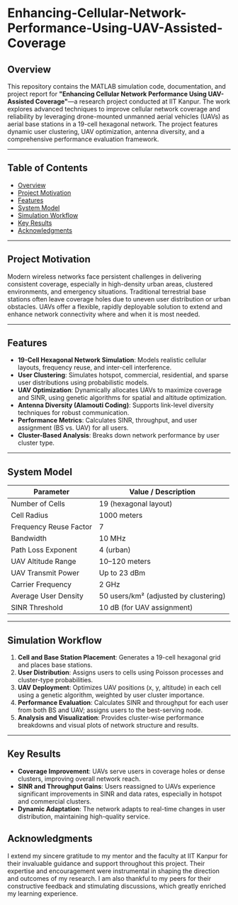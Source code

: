 # Enhancing-Cellular-Network-Performance-Using-UAV-Assisted-Coverage

## Overview

This repository contains the MATLAB simulation code, documentation, and project report for **"Enhancing Cellular Network Performance Using UAV-Assisted Coverage"**—a research project conducted at IIT Kanpur. The work explores advanced techniques to improve cellular network coverage and reliability by leveraging drone-mounted unmanned aerial vehicles (UAVs) as aerial base stations in a 19-cell hexagonal network. The project features dynamic user clustering, UAV optimization, antenna diversity, and a comprehensive performance evaluation framework.

---

## Table of Contents

- [Overview](#overview)
- [Project Motivation](#project-motivation)
- [Features](#features)
- [System Model](#system-model)
- [Simulation Workflow](#simulation-workflow)
- [Key Results](#key-results)
- [Acknowledgments](#acknowledgments)

---

## Project Motivation

Modern wireless networks face persistent challenges in delivering consistent coverage, especially in high-density urban areas, clustered environments, and emergency situations. Traditional terrestrial base stations often leave coverage holes due to uneven user distribution or urban obstacles. UAVs offer a flexible, rapidly deployable solution to extend and enhance network connectivity where and when it is most needed.

---

## Features

- **19-Cell Hexagonal Network Simulation**: Models realistic cellular layouts, frequency reuse, and inter-cell interference.
- **User Clustering**: Simulates hotspot, commercial, residential, and sparse user distributions using probabilistic models.
- **UAV Optimization**: Dynamically allocates UAVs to maximize coverage and SINR, using genetic algorithms for spatial and altitude optimization.
- **Antenna Diversity (Alamouti Coding)**: Supports link-level diversity techniques for robust communication.
- **Performance Metrics**: Calculates SINR, throughput, and user assignment (BS vs. UAV) for all users.
- **Cluster-Based Analysis**: Breaks down network performance by user cluster type.

---

## System Model

| Parameter                | Value / Description                    |
|--------------------------|----------------------------------------|
| Number of Cells          | 19 (hexagonal layout)                  |
| Cell Radius              | 1000 meters                            |
| Frequency Reuse Factor   | 7                                      |
| Bandwidth                | 10 MHz                                 |
| Path Loss Exponent       | 4 (urban)                              |
| UAV Altitude Range       | 10–120 meters                          |
| UAV Transmit Power       | Up to 23 dBm                           |
| Carrier Frequency        | 2 GHz                                  |
| Average User Density     | 50 users/km² (adjusted by clustering)  |
| SINR Threshold           | 10 dB (for UAV assignment)             |

---

## Simulation Workflow

1. **Cell and Base Station Placement**: Generates a 19-cell hexagonal grid and places base stations.
2. **User Distribution**: Assigns users to cells using Poisson processes and cluster-type probabilities.
3. **UAV Deployment**: Optimizes UAV positions (x, y, altitude) in each cell using a genetic algorithm, weighted by user cluster importance.
4. **Performance Evaluation**: Calculates SINR and throughput for each user from both BS and UAV; assigns users to the best-serving node.
5. **Analysis and Visualization**: Provides cluster-wise performance breakdowns and visual plots of network structure and results.

---

## Key Results

- **Coverage Improvement**: UAVs serve users in coverage holes or dense clusters, improving overall network reach.
- **SINR and Throughput Gains**: Users reassigned to UAVs experience significant improvements in SINR and data rates, especially in hotspot and commercial clusters.
- **Dynamic Adaptation**: The network adapts to real-time changes in user distribution, maintaining high-quality service.

## Acknowledgments

I extend my sincere gratitude to my mentor and the faculty at IIT Kanpur for their invaluable guidance and support throughout this project. Their expertise and encouragement were instrumental in shaping the direction and outcomes of my research. I am also thankful to my peers for their constructive feedback and stimulating discussions, which greatly enriched my learning experience.
